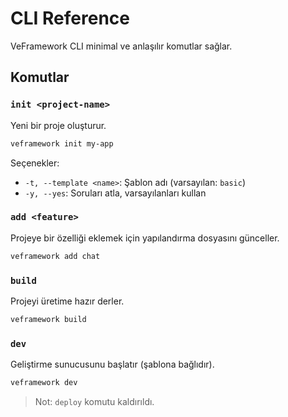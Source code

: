 # CLI Reference

VeFramework CLI minimal ve anlaşılır komutlar sağlar.

## Komutlar

### `init <project-name>`
Yeni bir proje oluşturur.
```bash
veframework init my-app
```
Seçenekler:
- `-t, --template <name>`: Şablon adı (varsayılan: `basic`)
- `-y, --yes`: Soruları atla, varsayılanları kullan

### `add <feature>`
Projeye bir özelliği eklemek için yapılandırma dosyasını günceller.
```bash
veframework add chat
```

### `build`
Projeyi üretime hazır derler.
```bash
veframework build
```

### `dev`
Geliştirme sunucusunu başlatır (şablona bağlıdır).
```bash
veframework dev
```

> Not: `deploy` komutu kaldırıldı.

